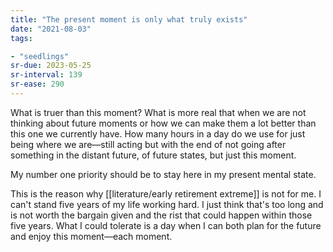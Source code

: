```yaml
---
title: "The present moment is only what truly exists"
date: "2021-08-03"
tags:

- "seedlings"
sr-due: 2023-05-25
sr-interval: 139
sr-ease: 290
---
```


What is truer than this moment? What is more real that when we are not thinking about future moments or how we can make them a lot better than this one we currently have. How many hours in a day do we use for just being where we are—still acting but with the end of not going after something in the distant future, of future states, but just this moment.

My number one priority should be to stay here in my present mental state.

This is the reason why [[literature/early retirement extreme]] is not for me. I can't stand five years of my life working hard. I just think that's too long and is not worth the bargain given and the rist that could happen within those five years. What I could tolerate is a day when I can both plan for the future and enjoy this moment—each moment.

